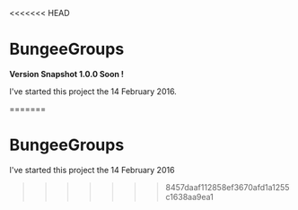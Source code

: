 <<<<<<< HEAD
<h1><strong>BungeeGroups</strong></h1> 

<strong>Version Snapshot 1.0.0 Soon !</strong>

I've started this project the 14 February 2016.

=======
# BungeeGroups

I've started this project the 14 February 2016
>>>>>>> 8457daaf112858ef3670afd1a1255c1638aa9ea1
